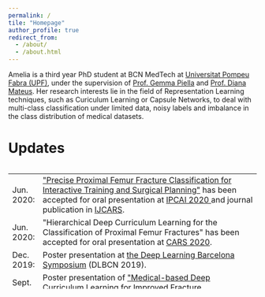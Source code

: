 ```yaml
---
permalink: /
tile: "Homepage"
author_profile: true
redirect_from: 
  - /about/
  - /about.html
---
```

Amelia is a third year PhD student at BCN MedTech at [Universitat Pompeu Fabra (UPF)](https://www.upf.edu/web/ameliajimenez), under the supervision of [Prof. Gemma Piella](https://www.upf.edu/es/web/etic/entry/-/-/37215/409/gema-piella) and [Prof. Diana Mateus](https://www.ls2n.fr/annuaire/Diana%20MATEUS/). Her research interests lie in the field of Representation Learning techniques, such as Curiculum Learning or Capsule Networks, to deal with multi-class classification under limited data, noisy labels and imbalance in the class distribution of medical datasets.

Updates
======
<style>
table, tr, td {
    border: none;
}
</style>
<div style="height:250px;overflow:auto;border:0px;border-collapse: collapse;" >
<table  border="none" style="border:0px;border-collapse: collapse;" rules="none" >
<colgroup>
       <col span="1" style="width: 12%;">
       <col span="1" style="width: 88%;">
</colgroup>
<tr><td> Jun. 2020: </td> <td> <a href="https://arxiv.org/abs/1902.01338"> "Precise Proximal Femur Fracture Classification for Interactive Training and Surgical Planning"</a> has been accepted for oral presentation at <a href="http://www.ipcai.org/"> IPCAI 2020 </a> and journal publication in <a href="https://www.springer.com/journal/11548"> IJCARS</a>.
</td></tr> 
<tr><td> Jun. 2020: </td> <td> "Hierarchical Deep Curriculum Learning for the Classification of Proximal Femur Fractures" has been accepted for oral presentation at <a href="https://www.cars-int.org/fileadmin/templates/downkoad/CARS2020_Preliminary_Program-28022020.pdf"> CARS 2020</a>.
</td></tr> 
<tr><td> Dec. 2019: </td> <td> Poster presentation at <a href="https://sites.google.com/view/dlbcn2019/home"> the Deep Learning Barcelona Symposium</a> (DLBCN 2019).
</td></tr> 
<tr><td> Sept. 2019: </td> <td> Poster presentation of <a href="https://arxiv.org/abs/2004.00482"> "Medical-based Deep Curriculum Learning for Improved Fracture Classification"</a> at <a href="https://www.miccai2019.org/programme/poster-sessions-tentative/"> MICCAI 2019</a> in Shenzhen, China.
</td></tr> 
<tr><td> Sept. 2018: </td> <td> Oral and poster presentation of <a href="https://arxiv.org/abs/1807.07559"> "Capsule Networks against Medical Imaging Data Challenges"</a> at <a href="https://labels.tue-image.nl/previous-editions/labels-2018/"> LABELS Workshop - MICCAI 2018</a> in Granada, Spain.
</td></tr> 
<tr><td> July 2018: </td> <td> I have attended <a href="https://arxiv.org/abs/1807.07559"> PAISS Summer School</a> in Grenoble, France.
</td></tr> 
</table>
